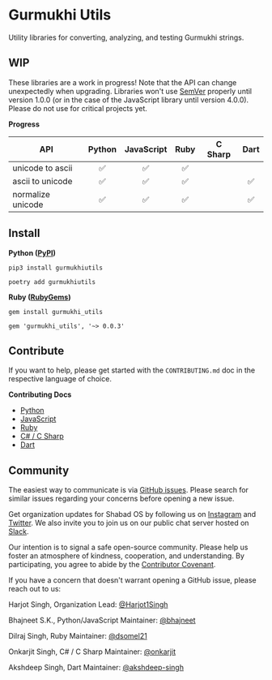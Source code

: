 # Gurmukhi Utils

Utility libraries for converting, analyzing, and testing Gurmukhi strings.

## WIP

These libraries are a work in progress! Note that the API can change unexpectedly when upgrading. Libraries won't use [SemVer](https://semver.org/) properly until version 1.0.0 (or in the case of the JavaScript library until version 4.0.0). Please do not use for critical projects yet.

**Progress**

| API               |       Python       |     JavaScript     |        Ruby        | C Sharp |        Dart        |
| ----------------- | :----------------: | :----------------: | :----------------: | :-----: | :----------------: |
| unicode to ascii  | :white_check_mark: | :white_check_mark: | :white_check_mark: |         |                    |
| ascii to unicode  | :white_check_mark: | :white_check_mark: | :white_check_mark: |         | :white_check_mark: |
| normalize unicode | :white_check_mark: | :white_check_mark: | :white_check_mark: |         | :white_check_mark: |

## Install

**Python ([PyPI](https://pypi.org/project/gurmukhiutils/))**

```shell
pip3 install gurmukhiutils
```

```shell
poetry add gurmukhiutils
```

<!-- **JavaScript ([npm](https://www.npmjs.com/package/gurmukhi-utils))**

```shell
npm i gurmukhi-utils
```

```html
<script src="https://unpkg.com/gurmukhi-utils@^3.2.2" />
``` -->

**Ruby ([RubyGems](https://rubygems.org/gems/gurmukhi_utils))**

```shell
gem install gurmukhi_utils
```

```shell
gem 'gurmukhi_utils', '~> 0.0.3'
```

## Contribute

If you want to help, please get started with the `CONTRIBUTING.md` doc in the respective language of choice.

**Contributing Docs**

- [Python](/python/CONTRIBUTING.md)
- [JavaScript](/javascript/CONTRIBUTING.md)
- [Ruby](/ruby/CONTRIBUTING.md)
- [C# / C Sharp](/csharp/CONTRIBUTING.md)
- [Dart](/dart/CONTRIBUTING.md)

## Community

The easiest way to communicate is via [GitHub issues](https://github.com/shabados/gurmukhi-utils/issues). Please search for similar issues regarding your concerns before opening a new issue.

Get organization updates for Shabad OS by following us on [Instagram](https://www.instagram.com/shabad_os/) and [Twitter](https://twitter.com/shabad_os/). We also invite you to join us on our public chat server hosted on [Slack](https://chat.shabados.com/).

Our intention is to signal a safe open-source community. Please help us foster an atmosphere of kindness, cooperation, and understanding. By participating, you agree to abide by the [Contributor Covenant](https://www.contributor-covenant.org/version/2/0/code_of_conduct/).

If you have a concern that doesn't warrant opening a GitHub issue, please reach out to us:

Harjot Singh, Organization Lead: [@Harjot1Singh](https://github.com/Harjot1Singh)

Bhajneet S.K., Python/JavaScript Maintainer: [@bhajneet](https://github.com/bhajneet/)

Dilraj Singh, Ruby Maintainer: [@dsomel21](https://github.com/dsomel21)

Onkarjit Singh, C# / C Sharp Maintainer: [@onkarjit](https://github.com/onkarjit)

Akshdeep Singh, Dart Maintainer: [@akshdeep-singh](https://github.com/akshdeep-singh)
